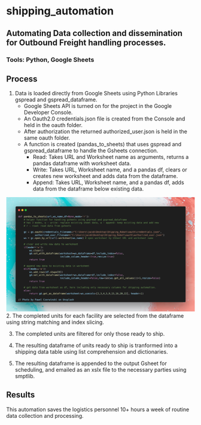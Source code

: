 # shipping_automation

## Automating Data collection and dissemination for Outbound Freight handling processes.

### Tools: Python, Google Sheets

## Process
1. Data is loaded directly from Google Sheets using Python Libraries gspread and gspread_dataframe.
    - Google Sheets API is turned on for the project in the Google Developer Console.
    - An Oauth2.0 credentials.json file is created from the Console and held in the oauth folder.
    - After authorization the returned authorized_user.json is held in the same oauth folder.
    - A function is created (pandas_to_sheets) that uses gspread and gspread_dataframe to handle the Gsheets connection.
        - Read: Takes URL and Worksheet name as arguments, returns a pandas dataframe with worksheet data.
        - Write: Takes URL, Worksheet name, and a pandas df, clears or creates new worksheet and adds data from the dataframe.
        - Append: Takes URL, Worksheet name, and a pandas df, adds data from the dataframe below existing data.

![pandas_to_sheets](https://github.com/Jforbus/shipping_automation/blob/main/images/pandas_to_sheets2X.png)
2. The completed units for each facility are selected from the dataframe using string matching and index slicing.

3. The completed units are filtered for only those ready to ship.

4. The resulting dataframe of units ready to ship is tranformed into a shipping data table using list comprehension and dictionaries.

5. The resulting dataframe is appended to the output Gsheet for scheduling, and emailed as an xslx file to the necessary parties using smptlib.

## Results
This automation saves the logistics personnel 10+ hours a week of routine data collection and processing. 

    
